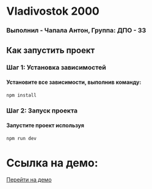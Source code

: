 # Vladivostok 2000

### Выполнил - Чапала Антон, Группа: ДПО - 33

## Как запустить проект

### Шаг 1: Установка зависимостей

#### Установите все зависимости, выполнив команду:

```bash
npm install
```

### Шаг 2: Запуск проекта

#### Запустите проект используя

```bash
npm run dev
```

# Ссылка на демо:

[Перейти на демо](https://final-task-vladivostok-2000.vercel.app/)
